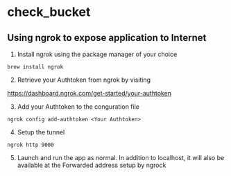 # check_bucket

## Using ngrok to expose application to Internet

1. Install ngrok using the package manager of your choice

`brew install ngrok`

2. Retrieve your Authtoken from ngrok by visiting 

https://dashboard.ngrok.com/get-started/your-authtoken

3. Add your Authtoken to the conguration file

`ngrok config add-authtoken <Your Authtoken>`

4. Setup the tunnel

`ngrok http 9000`

5. Launch and run the app as normal. In addition to localhost, it will also be available at the Forwarded address setup by ngrock
